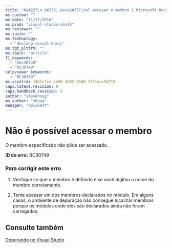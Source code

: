 ```yaml
---
title: "N&#227;o &#233; poss&#237;vel acessar o membro | Microsoft Docs"
ms.custom: ""
ms.date: "11/17/2016"
ms.prod: "visual-studio-dev14"
ms.reviewer: ""
ms.suite: ""
ms.technology: 
  - "devlang-visual-basic"
ms.tgt_pltfrm: ""
ms.topic: "article"
f1_keywords: 
  - "vbc30749"
  - "bc30749"
helpviewer_keywords: 
  - "BC30749"
ms.assetid: 14b1cfce-ee09-4d82-8166-1721eac5d715
caps.latest.revision: 9
caps.handback.revision: 9
author: "stevehoag"
ms.author: "shoag"
manager: "wpickett"
---
```

# N&#227;o &#233; poss&#237;vel acessar o membro
O membro especificado não pôde ser acessado.  
  
 **ID do erro:** BC30749  
  
### Para corrigir este erro  
  
1.  Verifique se que o membro é definido e se você digitou o nome do membro corretamente.  
  
2.  Tente acessar um dos membros declarados no módulo. Em alguns casos, o ambiente de depuração não consegue localizar membros porque os módulos onde eles são declarados ainda não foram carregados.  
  
## Consulte também  
 [Depurando no Visual Studio](/visual-studio/debugger/debugging-in-visual-studio)